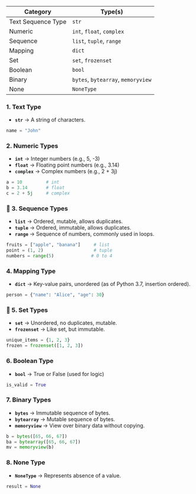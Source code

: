 
| Category           | Type(s)                            |
| ------------------ | ---------------------------------- |
| Text Sequence Type | `str`                              |
| Numeric            | `int`, `float`, `complex`          |
| Sequence           | `list`, `tuple`, `range`           |
| Mapping            | `dict`                             |
| Set                | `set`, `frozenset`                 |
| Boolean            | `bool`                             |
| Binary             | `bytes`, `bytearray`, `memoryview` |
| None               | `NoneType`                         |


### 1. Text Type

* **`str`** → A string of characters.

```python
name = "John"
```

### 2. Numeric Types

* **`int`** → Integer numbers (e.g., 5, -3)
* **`float`** → Floating point numbers (e.g., 3.14)
* **`complex`** → Complex numbers (e.g., 2 + 3j)

```python
a = 10         # int
b = 3.14       # float
c = 2 + 5j     # complex
```

### 🧮 3. Sequence Types

* **`list`** → Ordered, mutable, allows duplicates.
* **`tuple`** → Ordered, immutable, allows duplicates.
* **`range`** → Sequence of numbers, commonly used in loops.

```python
fruits = ["apple", "banana"]     # list
point = (1, 2)                   # tuple
numbers = range(5)              # 0 to 4
```

### 4. Mapping Type

* **`dict`** → Key-value pairs, unordered (as of Python 3.7, insertion ordered).

```python
person = {"name": "Alice", "age": 30}
```

### 🎯 5. Set Types

* **`set`** → Unordered, no duplicates, mutable.
* **`frozenset`** → Like set, but immutable.

```python
unique_items = {1, 2, 3}
frozen = frozenset([1, 2, 3])
```

### 6. Boolean Type

* **`bool`** → True or False (used for logic)

```python
is_valid = True
```

### 7. Binary Types

* **`bytes`** → Immutable sequence of bytes.
* **`bytearray`** → Mutable sequence of bytes.
* **`memoryview`** → View over binary data without copying.

```python
b = bytes([65, 66, 67])
ba = bytearray([65, 66, 67])
mv = memoryview(b)
```

### 8. None Type

* **`NoneType`** → Represents absence of a value.

```python
result = None
```
